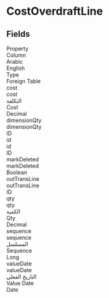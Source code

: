 
<div class='tableName'>


# CostOverdraftLine
</div>


<ContentFilter/>

<div class='searchable'>

## Fields

<div class="nama-table">
<div class="row header-row">
<div class="cell">Property</div>
<div class="cell">Column</div>
<div class="cell">Arabic</div>
<div class="cell">English</div>
<div class="cell">Type</div>
<div class="cell">Foreign Table</div>
</div><div class="row searchable" id="cost">
<div class="cell" data-label="Property">cost</div>
<div class="cell" data-label="Column">cost</div>
<div class="cell" data-label="Arabic">التكلفة</div>
<div class="cell" data-label="English">Cost</div>
<div class="cell" data-label="Type">Decimal</div>

</div>

<div class="row searchable" id="dimensionQty">
<div class="cell" data-label="Property">dimensionQty</div>
<div class="cell" data-label="Column">dimensionQty</div>
<div class="cell" data-label="Arabic"></div>
<div class="cell" data-label="English"></div>
<div class="cell" data-label="Type">ID</div>

</div>

<div class="row searchable" id="id">
<div class="cell" data-label="Property">id</div>
<div class="cell" data-label="Column">id</div>
<div class="cell" data-label="Arabic"></div>
<div class="cell" data-label="English"></div>
<div class="cell" data-label="Type">ID</div>

</div>

<div class="row searchable" id="markDeleted">
<div class="cell" data-label="Property">markDeleted</div>
<div class="cell" data-label="Column">markDeleted</div>
<div class="cell" data-label="Arabic"></div>
<div class="cell" data-label="English"></div>
<div class="cell" data-label="Type">Boolean</div>

</div>

<div class="row searchable" id="outTransLine">
<div class="cell" data-label="Property">outTransLine</div>
<div class="cell" data-label="Column">outTransLine</div>
<div class="cell" data-label="Arabic"></div>
<div class="cell" data-label="English"></div>
<div class="cell" data-label="Type">ID</div>

</div>

<div class="row searchable" id="qty">
<div class="cell" data-label="Property">qty</div>
<div class="cell" data-label="Column">qty</div>
<div class="cell" data-label="Arabic">الكمية</div>
<div class="cell" data-label="English">Qty</div>
<div class="cell" data-label="Type">Decimal</div>

</div>

<div class="row searchable" id="sequence">
<div class="cell" data-label="Property">sequence</div>
<div class="cell" data-label="Column">sequence</div>
<div class="cell" data-label="Arabic">المسلسل</div>
<div class="cell" data-label="English">Sequence</div>
<div class="cell" data-label="Type">Long</div>

</div>

<div class="row searchable" id="valueDate">
<div class="cell" data-label="Property">valueDate</div>
<div class="cell" data-label="Column">valueDate</div>
<div class="cell" data-label="Arabic">التاريخ الفعلي</div>
<div class="cell" data-label="English">Value Date</div>
<div class="cell" data-label="Type">Date</div>

</div>


</div>
</div>

